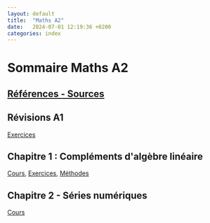 ```yaml
---
layout: default
title:  "Maths A2"
date:   2024-07-01 12:19:36 +0200
categories: index
---
```


# Sommaire Maths A2

## [Références - Sources](ref.markdown)

## Révisions A1

[Exercices](Maths_2A_00_EX_review.markdown)

## Chapitre 1 : Compléments d'algèbre linéaire

[Cours](Maths_2A_01_C_Algebre.markdown), [Exercices](Maths_2A_01_EX.markdown), [Méthodes](Maths_2A_01_MT.markdown)

## Chapitre 2 - Séries numériques

[Cours](Maths_2A_02_C_Series.markdown)